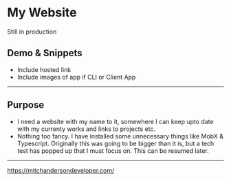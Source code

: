 # My Website

Still in production

## Demo & Snippets

- Include hosted link
- Include images of app if CLI or Client App

---

## Purpose

- I need a website with my name to it, somewhere I can keep upto date with my currenty works and links to projects etc.
- Nothing too fancy. I have installed some unnecessary things like MobX & Typescript. Originally this was going to be bigger than it is, but a tech test has popped up that I must focus on. This can be resumed later.

---

https://mitchandersondeveloper.com/
